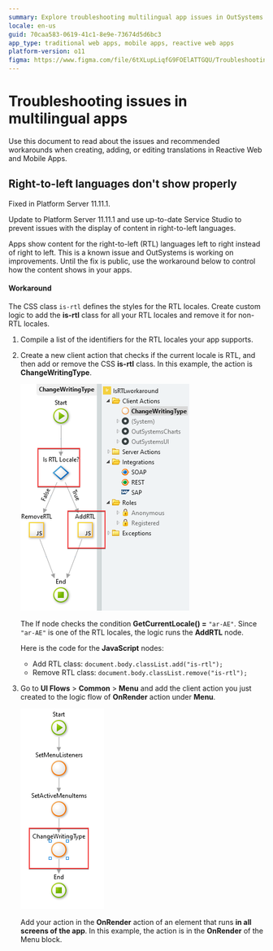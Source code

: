 ```yaml
---
summary: Explore troubleshooting multilingual app issues in OutSystems 11 (O11), including right-to-left language display fixes.
locale: en-us
guid: 70caa583-0619-41c1-8e9e-73674d5d6bc3
app_type: traditional web apps, mobile apps, reactive web apps
platform-version: o11
figma: https://www.figma.com/file/6tXLupLiqfG9FOElATTGQU/Troubleshooting?node-id=3327:410
---
```


# Troubleshooting issues in multilingual apps

Use this document to read about the issues and recommended workarounds when creating, adding, or editing translations in Reactive Web and Mobile Apps. 


## Right-to-left languages don't show properly

<div class="info" markdown="1">

Fixed in Platform Server 11.11.1. 

Update to Platform Server 11.11.1 and use up-to-date Service Studio to prevent issues with the display of content in right-to-left languages.

</div>

Apps show content for the right-to-left (RTL) languages left to right instead of right to left. This is a known issue and OutSystems is working on improvements. Until the fix is public, use the workaround below to control how the content shows in your apps.

#### Workaround

The CSS class `is-rtl` defines the styles for the RTL locales. Create custom logic to add the **is-rtl** class for all your RTL locales and remove it for non-RTL locales.

1.  Compile a list of the identifiers for the RTL locales your app supports.

1. Create a new client action that checks if the current locale is RTL, and then add or remove the CSS **is-rtl** class. In this example, the action is **ChangeWritingType**. 

    ![Screenshot of Service Studio showing the logic flow for adding the 'is-rtl' class to support right-to-left languages.](images/multilingual-ts-rtl-fix-ss.png "Service Studio Logic for RTL Fix")

    The If node checks the condition **GetCurrentLocale() =** `"ar-AE"`. Since `"ar-AE"` is one of the RTL locales, the logic runs the **AddRTL** node.

    Here is the code for the **JavaScript** nodes:

    * Add RTL class: `document.body.classList.add("is-rtl");` 
    * Remove RTL class: `document.body.classList.remove("is-rtl");`

1. Go to **UI Flows** > **Common** > **Menu** and add the client action you just created to the logic flow of **OnRender** action under **Menu**.

    ![Detailed view of the Service Studio logic flow with the 'ChangeWritingType' action highlighted to demonstrate where to insert the RTL fix in the Menu block.](images/multilingual-ts-rtl-fix-details-ss.png "Service Studio OnRender Action for RTL Fix")

    Add your action in the **OnRender** action of an element that runs **in all screens of the app**. In this example, the action is in the **OnRender** of the Menu block.
